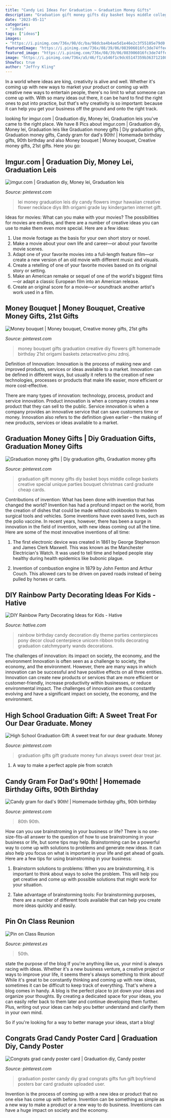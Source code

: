 ```yaml
---
title: "Candy Lei Ideas For Graduation ~ Graduation Money Gifts"
description: "Graduation gift money gifts diy basket boys middle college baskets creative special unique parties bouquet christmas card graduate cheap cards"
date: "2023-05-11"
categories:
- "ideas"
tags: ["ideas"]
images:
- "https://i.pinimg.com/736x/98/dc/ba/98dcba4b4ae5d1e46e2c3f55105e79d0.jpg"
featuredImage: "https://i.pinimg.com/736x/08/39/06/083906016fc3de74ffeed0ae00cf1584--candy-leis-graduation-leis.jpg"
featured_image: "https://i.pinimg.com/736x/08/39/06/083906016fc3de74ffeed0ae00cf1584--candy-leis-graduation-leis.jpg"
image: "https://i.pinimg.com/736x/a5/46/f1/a546f1c9dc65147359b363712108f3ea.jpg"
ShowToc: true
author: "Jeffry Kling"
---
```



In a world where ideas are king, creativity is alive and well. Whether it's coming up with new ways to market your product or coming up with creative new ways to entertain people, there's no limit to what someone can come up with. With so many ideas out there, it can be hard to find the right ones to put into practice, but that's why creativity is so important: because it can help you get your business off the ground and onto the right track.

	

		
looking for imgur.com | Graduation diy, Money lei, Graduation leis you've came to the right place. We have 8 Pics about imgur.com | Graduation diy, Money lei, Graduation leis like Graduation money gifts | Diy graduation gifts, Graduation money gifts, Candy gram for dad&#039;s 90th! | Homemade birthday gifts, 90th birthday and also Money bouquet | Money bouquet, Creative money gifts, 21st gifts. Here you go:
		
    
## Imgur.com | Graduation Diy, Money Lei, Graduation Leis

<img loading=lazy src="https://i.pinimg.com/736x/08/39/06/083906016fc3de74ffeed0ae00cf1584--candy-leis-graduation-leis.jpg" onerror="this.onerror=null;this.src='https://tse2.mm.bing.net/th?id=OIP.93sCdA0XulWV1o3GUNHJDAHaMY&amp;pid=15.1';" alt="imgur.com | Graduation diy, Money lei, Graduation leis">

_Source: pinterest.com_

>lei money graduation leis diy candy flowers imgur hawaiian creative flower necklace diys 8th origami grade lay kindergarten internet gift. 

	

Ideas for movies: What can you make with your movies?
The possibilities for movies are endless, and there are a number of creative ideas you can use to make them even more special. Here are a few ideas:
1. Use movie footage as the basis for your own short story or novel.
2. Make a movie about your own life and career—or about your favorite movie scenes.
3. Adapt one of your favorite movies into a full-length feature film—or create a new version of an old movie with different music and visuals.
4. Create a retelling of one of your favorite movies based on its original story or setting.
5. Make an American remake or sequel of one of the world's biggest films—or adapt a classic European film into an American release.
6. Create an original score for a movie—or soundtrack another artist's work used in a film.
    
## Money Bouquet | Money Bouquet, Creative Money Gifts, 21st Gifts

<img loading=lazy src="https://i.pinimg.com/736x/40/5a/c9/405ac9bd0550b87043b85505d27d413b--money-bouquet-gift-wrapping.jpg" onerror="this.onerror=null;this.src='https://tse3.mm.bing.net/th?id=OIP.RKPmmwjCUe2MQ76Q3uHBJAHaJ3&amp;pid=15.1';" alt="Money bouquet | Money bouquet, Creative money gifts, 21st gifts">

_Source: pinterest.com_

>money bouquet gifts graduation creative diy flowers gift homemade birthday 21st origami baskets zetacreativo pinu zdroj. 

	

Definition of Innovation:
Innovation is the process of making new and improved products, services or ideas available to a market. Innovation can be defined in different ways, but usually it refers to the creation of new technologies, processes or products that make life easier, more efficient or more cost-effective.

There are many types of innovation: technology, process, product and service innovation. Product innovation is when a company creates a new product that they can sell to the public. Service innovation is when a company provides an innovative service that can save customers time or money. Innovation also refers to the definition given earlier – the making of new products, services or ideas available to a market.

    
## Graduation Money Gifts | Diy Graduation Gifts, Graduation Money Gifts

<img loading=lazy src="https://i.pinimg.com/736x/cc/e2/9b/cce29bad37725be50ba31e5744b7dfd0--graduation-diy-graduation-parties.jpg" onerror="this.onerror=null;this.src='https://tse2.mm.bing.net/th?id=OIP.YfazLLdZMjImpxMp8UgkigHaJ3&amp;pid=15.1';" alt="Graduation money gifts | Diy graduation gifts, Graduation money gifts">

_Source: pinterest.com_

>graduation gift money gifts diy basket boys middle college baskets creative special unique parties bouquet christmas card graduate cheap cards. 

	

Contributions of invention: What has been done with invention that has changed the world?
Invention has had a profound impact on the world, from the creation of dishes that could be made without cookbooks to modern surgical tools and vehicles. Some inventions have even saved lives, such as the polio vaccine. In recent years, however, there has been a surge in innovation in the field of invention, with new ideas coming out all the time. Here are some of the most innovative inventions of all time:
1) The first electronic device was created in 1861 by George Stephenson and James Clerk Maxwell. This was known as the Manchester Electrician's Watch. It was used to tell time and helped people stay healthy during health epidemics like bubonic plague.

2) Invention of combustion engine in 1879 by John Fenton and Arthur Couch. This allowed cars to be driven on paved roads instead of being pulled by horses or carts.

    
## DIY Rainbow Party Decorating Ideas For Kids - Hative

<img loading=lazy src="https://hative.com/wp-content/uploads/2014/11/diy-rainbow-party-decorating-ideas/4-candy-decoration.jpg" onerror="this.onerror=null;this.src='https://tse2.mm.bing.net/th?id=OIP.GfTxgQhCKywEmuWykiSTCAHaLG&amp;pid=15.1';" alt="DIY Rainbow Party Decorating Ideas for Kids - Hative">

_Source: hative.com_

>rainbow birthday candy decoration diy theme parties centerpieces pony decor cloud centerpiece unicorn ribbon trolls decorating graduation catchmyparty wands decorations. 

	

The challenges of innovation: its impact on society, the economy, and the environment
Innovation is often seen as a challenge to society, the economy, and the environment. However, there are many ways in which innovation can be successful and have positive effects on all three entities. Innovation can create new products or services that are more efficient or customer-friendly, increase productivity within businesses, or reduce environmental impact. The challenges of innovation are thus constantly evolving and have a significant impact on society, the economy, and the environment.

    
## High School Graduation Gift: A Sweet Treat For Our Dear Graduate. Money

<img loading=lazy src="http://i.pinimg.com/1200x/5e/60/fe/5e60fe9cb10cf46710dc99c52989d7dc.jpg" onerror="this.onerror=null;this.src='https://tse3.mm.bing.net/th?id=OIP.YbQEbykAXYnUA4xMPUjZFgHaNK&amp;pid=15.1';" alt="High School Graduation Gift: A sweet treat for our dear graduate. Money">

_Source: pinterest.com_

>graduation gifts gift graduate money fun always sweet dear treat jar. 

	

1. A way to make a perfect apple pie from scratch 

    
## Candy Gram For Dad&#039;s 90th! | Homemade Birthday Gifts, 90th Birthday

<img loading=lazy src="https://i.pinimg.com/736x/a5/46/f1/a546f1c9dc65147359b363712108f3ea.jpg" onerror="this.onerror=null;this.src='https://tse1.mm.bing.net/th?id=OIP.972wpl0-tgdd9MoWAuNYBAHaJ3&amp;pid=15.1';" alt="Candy gram for dad&#039;s 90th! | Homemade birthday gifts, 90th birthday">

_Source: pinterest.com_

>80th 90th. 

	

How can you use brainstroming in your business or life?
There is no one-size-fits-all answer to the question of how to use brainstroming in your business or life, but some tips may help. Brainstorming can be a powerful way to come up with solutions to problems and generate new ideas. It can also help you focus on what is important in your life and get ahead of goals. Here are a few tips for using brainstroming in your business: 
1. Brainstorm solutions to problems: When you are brainstorming, it is important to think about ways to solve the problem. This will help you get creative and come up with possible solutions that might work for your situation. 

2. Take advantage of brainstorming tools: For brainstorming purposes, there are a number of different tools available that can help you create more ideas quickly and easily.

    
## Pin On Class Reunion

<img loading=lazy src="https://i.pinimg.com/736x/24/00/42/240042961c5c1b4f020a053dade4038a--class-reunion-ideas-party-props.jpg" onerror="this.onerror=null;this.src='https://tse3.mm.bing.net/th?id=OIP.15EgvwJNtjAA_zRKgIir1AHaE6&amp;pid=15.1';" alt="Pin on Class Reunion">

_Source: pinterest.es_

>50th. 

	

state the purpose of the blog
If you're anything like us, your mind is always racing with ideas. Whether it's a new business venture, a creative project or ways to improve your life, it seems there's always something to think about! While it's great to be constantly thinking and coming up with new ideas, sometimes it can be difficult to keep track of everything. That's where a blog comes in handy.
A blog is the perfect place to jot down your ideas and organize your thoughts. By creating a dedicated space for your ideas, you can easily refer back to them later and continue developing them further. Plus, writing out your ideas can help you better understand and clarify them in your own mind.

So if you're looking for a way to better manage your ideas, start a blog!

    
## Congrats Grad Candy Poster Card | Graduation Diy, Candy Poster

<img loading=lazy src="https://i.pinimg.com/736x/98/dc/ba/98dcba4b4ae5d1e46e2c3f55105e79d0.jpg" onerror="this.onerror=null;this.src='https://tse1.mm.bing.net/th?id=OIP.g0T2AFXqsd4Nt4YeTCEqxQHaJ4&amp;pid=15.1';" alt="Congrats grad candy poster card | Graduation diy, Candy poster">

_Source: pinterest.com_

>graduation poster candy diy grad congrats gifts fun gift boyfriend posters bar card graduate uploaded user. 

	

Invention is the process of coming up with a new idea or product that no one else has come up with before. Invention can be something as simple as a new way to make a product or a new way to do business. Inventions can have a huge impact on society and the economy.

